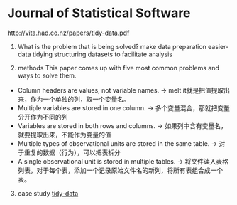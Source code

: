 # Journal of Statistical Software
http://vita.had.co.nz/papers/tidy-data.pdf

1. What is the problem that is being solved?
make data preparation easier-data tidying
structuring datasets to facilitate analysis

2. methods
This paper comes up with five most common problems and ways to solve them.
* Column headers are values, not variable names. -> melt it就是把值提取出来，作为一个单独的列，取一个变量名。
* Multiple variables are stored in one column.  -> 多个变量混合，那就把变量分开作为不同的列
* Variables are stored in both rows and columns.  -> 如果列中含有变量名，就要提取出来，不能作为变量的值
* Multiple types of observational units are stored in the same table. -> 对于重复的数据（行为），可以把表拆分
*  A single observational unit is stored in multiple tables. -> 将文件读入表格列表，对于每个表，添加一个记录原始文件名的新列，将所有表组合成一个表。

3. case study
[tidy-data](https://github.com/hadley/tidy-data/tree/master/case-study)